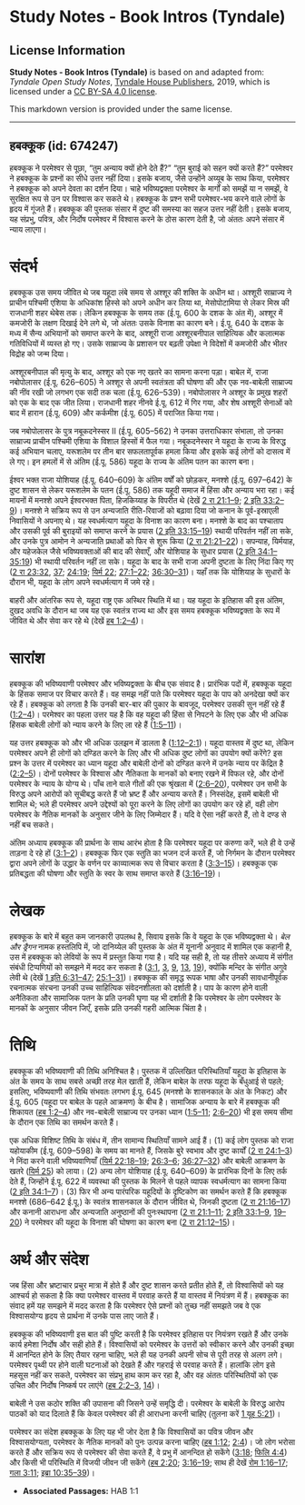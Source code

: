 # Study Notes - Book Intros (Tyndale)

## License Information

**Study Notes - Book Intros (Tyndale)** is based on and adapted from: _Tyndale Open Study Notes_, [Tyndale House Publishers](https://tyndaleopenresources.com/), 2019, which is licensed under a [CC BY-SA 4.0 license](https://creativecommons.org/licenses/by-sa/4.0/legalcode.en).

This markdown version is provided under the same license.



--------------------------------

## हबक्कूक (id: 674247)

हबक्कूक ने परमेश्वर से पूछा, “तुम अन्याय क्यों होने देते हैं?” “तुम बुराई को सहन क्यों करते हैं?” परमेश्वर ने हबक्कूक के प्रश्नों का सीधे उत्तर नहीं दिया। इसके बजाय, जैसे उन्होंने अय्यूब के साथ किया, परमेश्वर ने हबक्कूक को अपने देवता का दर्शन दिया। चाहे भविष्यद्वक्ता परमेश्वर के मार्गों को समझें या न समझें, वे सुरक्षित रूप से उन पर विश्वास कर सकते थे। हबक्कूक के प्रश्न सभी परमेश्वर\-भय करने वाले लोगों के हृदय में गूंजते हैं। हबक्कूक की पुस्तक संसार में दुष्ट की समस्या का सहज उत्तर नहीं देती। इसके बजाय, यह संप्रभु, पवित्र, और निर्दोष परमेश्वर में विश्वास करने के ठोस कारण देती है, जो अंततः अपने संसार में न्याय लाएगा।

संदर्भ
======

हबक्कूक उस समय जीवित थे जब यहूदा लंबे समय से अश्शूर की शक्ति के अधीन था। अश्शूरी साम्राज्य ने प्राचीन पश्चिमी एशिया के अधिकांश हिस्से को अपने अधीन कर लिया था, मेसोपोटामिया से लेकर मिस्र की राजधानी शहर थेबेस तक। लेकिन हबक्कूक के समय तक (ई.पू. 600 के दशक के अंत में), अश्शूर में कमजोरी के लक्षण दिखाई देने लगे थे, जो अंततः उसके विनाश का कारण बने। ई.पू. 640 के दशक के मध्य में सैन्य अभियानों को समाप्त करने के बाद, अश्शूरी राजा अश्शूरबनीपाल साहित्यिक और कलात्मक गतिविधियों में व्यस्त हो गए। उसके साम्राज्य के प्रशासन पर बढ़ती उपेक्षा ने विदेशों में कमजोरी और भीतर विद्रोह को जन्म दिया।

अश्शूरबनीपाल की मृत्यु के बाद, अश्शूर को एक नए खतरे का सामना करना पड़ा। बाबेल में, राजा नबोपोलासर (ई.पू. 626–605\) ने अश्शूर से अपनी स्वतंत्रता की घोषणा की और एक नव\-बाबेली साम्राज्य की नींव रखी जो लगभग एक सदी तक चला (ई.पू. 626–539\)। नबोपोलासर ने अश्शूर के प्रमुख शहरों को एक के बाद एक जीत लिया। राजधानी शहर नीनवे ई.पू. 612 में गिर गया, और शेष अश्शूरी सेनाओं को बाद में हारान (ई.पू. 609\) और कर्कमीश (ई.पू. 605\) में पराजित किया गया।

जब नबोपोलासर के पुत्र नबूकदनेस्सर II (ई.पू. 605–562\) ने उनका उत्तराधिकार संभाला, तो उनका साम्राज्य प्राचीन पश्चिमी एशिया के विशाल हिस्सों में फैल गया। नबूकदनेस्सर ने यहूदा के राज्य के विरुद्ध कई अभियान चलाए, यरूशलेम पर तीन बार सफलतापूर्वक हमला किया और इसके कई लोगों को दासत्व में ले गए। इन हमलों में से अंतिम (ई.पू. 586\) यहूदा के राज्य के अंतिम पतन का कारण बना।

ईश्वर भक्त राजा योशियाह (ई.पू. 640–609\) के अंतिम वर्षों को छोड़कर, मनश्शे (ई.पू. 697–642\) के दुष्ट शासन से लेकर यरूशलेम के पतन (ई.पू. 586\) तक यहूदी समाज में हिंसा और अन्याय भरा रहा। कई मायनों में मनश्शे अपने ईश्वरभक्त पिता, हिजकिय्याह के विपरीत थे (देखें [2 रा 21:1–9](https://ref.ly/2Kgs21:1-2Kgs21:9); [2 इति 33:2–9](https://ref.ly/2Chr33:2-2Chr33:9))। मनश्शे ने सक्रिय रूप से उन अन्यजाति रीति\-रिवाजों को बढ़ावा दिया जो कनान के पूर्व\-इस्राएली निवासियों ने अपनाए थे। यह स्वधर्मत्याग यहूदा के विनाश का कारण बना। मनश्शे के बाद का पश्चाताप और उसकी पूर्व की बुराइयों को समाप्त करने के प्रयास ([2 इति 33:15–19](https://ref.ly/2Chr33:15-2Chr33:19)) स्थायी परिवर्तन नहीं ला सके, और उनके पुत्र आमोन ने अन्यजाति प्रथाओं को फिर से शुरू किया ([2 रा 21:21–22](https://ref.ly/2Kgs21:21-2Kgs21:22))। सपन्याह, यिर्मयाह, और यहेजकेल जैसे भविष्यवक्ताओं की बाद की सेवाएँ, और योशियाह के सुधार प्रयास ([2 इति 34:1–35:19](https://ref.ly/2Chr34:1-2Chr35:19)) भी स्थायी परिवर्तन नहीं ला सके। यहूदा के बाद के सभी राजा अपनी दुष्टता के लिए निंदा किए गए ([2 रा 23:32](https://ref.ly/2Kgs23:32), [37](https://ref.ly/2Kgs23:37); [24:19](https://ref.ly/2Kgs24:19); [यिर्म 22](https://ref.ly/Jer22:1-Jer22:30); [27:1–22](https://ref.ly/Jer27:1-Jer27:22); [36:30–31](https://ref.ly/Jer36:30-Jer36:31))। यहाँ तक कि योशियाह के सुधारों के दौरान भी, यहूदा के लोग अपने स्वधर्मत्याग में जमे रहे। 

बाहरी और आंतरिक रूप से, यहूदा राष्ट्र एक अस्थिर स्थिति में था। यह यहूदा के इतिहास की इस अंतिम, दुखद अवधि के दौरान था जब यह एक स्वतंत्र राज्य था और इस समय हबक्कूक भविष्यद्वक्ता के रूप में जीवित थे और सेवा कर रहे थे (देखें [हब 1:2–4](https://ref.ly/Hab1:2-Hab1:4))।

सारांश
======

हबक्कूक की भविष्यवाणी परमेश्वर और भविष्यद्वक्ता के बीच एक संवाद है। प्रारंभिक पदों में, हबक्कूक यहूदा के हिंसक समाज पर विचार करते हैं। वह समझ नहीं पाते कि परमेश्वर यहूदा के पाप को अनदेखा क्यों कर रहे हैं। हबक्कूक को लगता है कि उनकी बार\-बार की पुकार के बावजूद, परमेश्वर उसकी सुन नहीं रहे हैं ([1:2–4](https://ref.ly/Hab1:2-Hab1:4))। परमेश्वर का पहला उत्तर यह है कि वह यहूदा की हिंसा से निपटने के लिए एक और भी अधिक हिंसक बाबेली लोगों को न्याय करने के लिए ला रहे हैं ([1:5–11](https://ref.ly/Hab1:5-Hab1:11))।

यह उत्तर हबक्कूक को और भी अधिक उलझन में डालता है ([1:12–2:1](https://ref.ly/Hab1:12-Hab2:1))। यहूदा वास्तव में दुष्ट था, लेकिन परमेश्वर अपने ही लोगों को दण्डित करने के लिए और भी अधिक दुष्ट लोगों का उपयोग क्यों करेंगे? इस प्रश्न के उत्तर में परमेश्वर का ध्यान यहूदा और बाबेली दोनों को दण्डित करने में उनके न्याय पर केंद्रित है ([2:2–5](https://ref.ly/Hab2:2-Hab2:5))। दोनों परमेश्वर के विश्वास और नैतिकता के मानकों को बनाए रखने में विफल रहे, और दोनों परमेश्वर के न्याय के योग्य थे। पाँच ताने वाले गीतों की एक श्रृंखला में ([2:6–20](https://ref.ly/Hab2:6-Hab2:20)), परमेश्वर उन सभी के विरुद्ध अपने आरोपों को सूचीबद्ध करते हैं जो भ्रष्ट हैं और अन्याय करते हैं। निस्संदेह, इसमें बाबेली भी शामिल थे; भले ही परमेश्वर अपने उद्देश्यों को पूरा करने के लिए लोगों का उपयोग कर रहे हों, वही लोग परमेश्वर के नैतिक मानकों के अनुसार जीने के लिए जिम्मेदार हैं। यदि वे ऐसा नहीं करते हैं, तो वे दण्ड से नहीं बच सकते।

अंतिम अध्याय हबक्कूक की प्रार्थना के साथ आरंभ होता है कि परमेश्वर यहूदा पर करुणा करें, भले ही वे उन्हें ताड़ना दे रहे हों ([3:1–2](https://ref.ly/Hab3:1-Hab3:2))। हबक्कूक फिर एक स्तुति का भजन दर्ज करते हैं, जो निर्गमन के दौरान परमेश्वर द्वारा अपने लोगों के उद्धार के वर्णन पर काव्यात्मक रूप से विचार करता है ([3:3–15](https://ref.ly/Hab3:3-Hab3:15))। हबक्कूक एक प्रतिबद्धता की घोषणा और स्तुति के स्वर के साथ समाप्त करते हैं ([3:16–19](https://ref.ly/Hab3:16-Hab3:19))।

लेखक
====

हबक्कूक के बारे में बहुत कम जानकारी उपलब्ध है, सिवाय इसके कि वे यहूदा के एक भविष्यद्वक्ता थे। *बेल और ड्रैगन* नामक हस्तलिपि में, जो दानिय्येल की पुस्तक के अंत में यूनानी अनुवाद में शामिल एक कहानी है, उस में हबक्कूक को लेवियों के रूप में प्रस्तुत किया गया है। यदि यह सही है, तो यह तीसरे अध्याय में संगीत संबंधी टिप्पणियों को समझने में मदद कर सकता है ([3:1](https://ref.ly/Hab3:1), [3](https://ref.ly/Hab3:3), [9](https://ref.ly/Hab3:9), [13](https://ref.ly/Hab3:13), [19](https://ref.ly/Hab3:19)), क्योंकि मन्दिर के संगीत अगुवे लेवी थे (देखें [1 इति 6:31–47](https://ref.ly/1Chr6:31-1Chr6:47); [25:1–31](https://ref.ly/1Chr25:1-1Chr25:31))। हबक्कूक की समृद्ध रूपक भाषा और उनकी सावधानीपूर्वक रचनात्मक संरचना उनकी उच्च साहित्यिक संवेदनशीलता को दर्शाती है। पाप के कारण होने वाली अनैतिकता और सामाजिक पतन के प्रति उनकी घृणा यह भी दर्शाती है कि परमेश्वर के लोग परमेश्वर के मानकों के अनुसार जीवन जिएँ, इसके प्रति उनकी गहरी आत्मिक चिंता है।

तिथि
====

हबक्कूक की भविष्यवाणी की तिथि अनिश्चित है। पुस्तक में उल्लिखित परिस्थितियाँ यहूदा के इतिहास के अंत के समय के साथ सबसे अच्छी तरह मेल खाती हैं, लेकिन बाबेल के तरफ यहूदा के बँधुआई से पहले; इसलिए, भविष्यवाणी की तिथि संभवतः लगभग ई.पू. 645 (मनश्शे के शासनकाल के अंत के निकट) और ई.पू. 605 (यहूदा पर बाबेल के पहले आक्रमण) के बीच है। सामाजिक अन्याय के बारे में हबक्कूक की शिकायत ([हब 1:2–4](https://ref.ly/Hab1:2-Hab1:4)) और नव\-बाबेली साम्राज्य पर उनका ध्यान ([1:5–11](https://ref.ly/Hab1:5-Hab1:11); [2:6–20](https://ref.ly/Hab2:6-Hab2:20)) भी इस समय सीमा के दौरान एक तिथि का समर्थन करते हैं।

एक अधिक विशिष्ट तिथि के संबंध में, तीन सामान्य स्थितियाँ सामने आई हैं। (1\) कई लोग पुस्तक को राजा यहोयाकीम (ई.पू. 609–598\) के समय का मानते हैं, जिसके बुरे स्वभाव और दुष्ट कार्यों ([2 रा 24:1–3](https://ref.ly/2Kgs24:1-2Kgs24:3)) ने निंदा करने वाली भविष्यवाणियाँ ([यिर्म 22:18–19](https://ref.ly/Jer22:18-Jer22:19); [26:3–6](https://ref.ly/Jer26:3-Jer26:6); [36:27–32](https://ref.ly/Jer36:27-Jer36:32)) और बाबेली आक्रमण के खतरे ([यिर्म 25](https://ref.ly/Jer25:1-Jer25:38)) को लाया। (2\) अन्य लोग योशियाह (ई.पू. 640–609\) के प्रारंभिक दिनों के लिए तर्क देते हैं, जिन्होंने ई.पू. 622 में व्यवस्था की पुस्तक के मिलने से पहले व्यापक स्वधर्मत्याग का सामना किया ([2 इति 34:1–7](https://ref.ly/2Chr34:1-2Chr34:7))। (3\) फिर भी अन्य पारंपरिक यहूदियों के दृष्टिकोण का समर्थन करते हैं कि हबक्कूक मनश्शे (686–642 ई.पू.) के स्वतंत्र शासनकाल के दौरान जीवित थे, जिनकी दुष्टता ([2 रा 21:16–17](https://ref.ly/2Kgs21:16-2Kgs21:17)) और कनानी आराधना और अन्यजाति अनुष्ठानों की पुनःस्थापना ([2 रा 21:1–11](https://ref.ly/2Kgs21:1-2Kgs21:11); [2 इति 33:1–9](https://ref.ly/2Chr33:1-2Chr33:9), [19–20](https://ref.ly/2Chr33:19-2Chr33:20)) ने परमेश्वर की यहूदा के विनाश की घोषणा का कारण बना ([2 रा 21:12–15](https://ref.ly/2Kgs21:12-2Kgs21:15))।

अर्थ और संदेश
=============

जब हिंसा और भ्रष्टाचार प्रचुर मात्रा में होते हैं और दुष्ट शासन करते प्रतीत होते हैं, तो विश्वासियों को यह आश्चर्य हो सकता है कि क्या परमेश्वर वास्तव में परवाह करते हैं या वास्तव में नियंत्रण में हैं। हबक्कूक का संवाद हमें यह समझने में मदद करता है कि परमेश्वर ऐसे प्रश्नों को तुच्छ नहीं समझते जब वे एक विश्वासयोग्य हृदय से प्रार्थना में उनके पास लाए जाते हैं।

हबक्कूक की भविष्यवाणी इस बात की पुष्टि करती है कि परमेश्वर इतिहास पर नियंत्रण रखते हैं और उनके कार्य हमेशा निर्दोष और सही होते हैं। विश्वासियों को परमेश्वर के उत्तरों को स्वीकार करने और उनकी इच्छा में आनन्दित होने के लिए तैयार रहना चाहिए, भले ही यह उनकी अपनी सोच से पूरी तरह से अलग लगे। परमेश्वर पृथ्वी पर होने वाली घटनाओं को देखते हैं और गहराई से परवाह करते हैं। हालांकि लोग इसे महसूस नहीं कर सकते, परमेश्वर का संप्रभु हाथ काम कर रहा है, और वह अंततः परिस्थितियों को एक उचित और निर्दोष निष्कर्ष पर लाएंगे ([हब 2:2–3](https://ref.ly/Hab2:2-Hab2:3), [14](https://ref.ly/Hab2:14))।

बाबेली ने उस कठोर शक्ति की उपासना की जिसने उन्हें समृद्धि दी। परमेश्वर के बाबेली के विरुद्ध आरोप पाठकों को याद दिलाते हैं कि केवल परमेश्वर की ही आराधना करनी चाहिए (तुलना करें [1 यूह 5:21](https://ref.ly/1John5:21))।

परमेश्वर का संदेश हबक्कूक के लिए यह भी जोर देता है कि विश्वासियों का पवित्र जीवन और विश्वासयोग्यता, परमेश्वर के नैतिक मानकों को पुनः उत्पन्न करना चाहिए ([हब 1:12](https://ref.ly/Hab1:12); [2:4](https://ref.ly/Hab2:4))। जो लोग भरोसा करते हैं और सक्रिय रूप से परमेश्वर की सेवा करते हैं, वे प्रभु में आनन्दित हो सकेंगे ([3:18](https://ref.ly/Hab3:18); [फिलि 4:4](https://ref.ly/Phil4:4)) और किसी भी परिस्थिति में विजयी जीवन जी सकेंगे ([हब 2:20](https://ref.ly/Hab2:20); [3:16–19](https://ref.ly/Hab3:16-Hab3:19); साथ ही देखें [रोम 1:16–17](https://ref.ly/Rom1:16-Rom1:17); [गला 3:11](https://ref.ly/Gal3:11); [इब्रा 10:35–39](https://ref.ly/Heb10:35-Heb10:39))।

* **Associated Passages:** HAB 1:1

